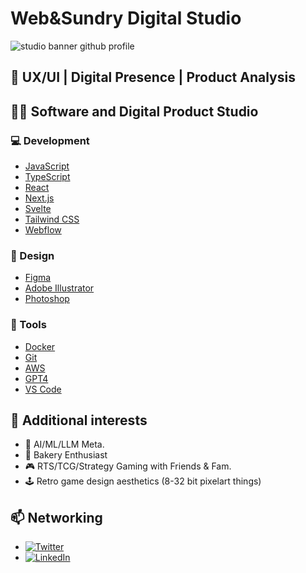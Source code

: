 # Web&Sundry Digital Studio

![studio banner github profile](https://drive.google.com/uc?id=1xR8TwqclJGpNOBhPndrAVeXifbt-gORB)

## 🚀 UX/UI | Digital Presence | Product Analysis

## 👨‍💻 Software and Digital Product Studio

### 💻 Development

- [JavaScript](https://www.javascript.com/)
- [TypeScript](https://www.typescriptlang.org/)
- [React](https://reactjs.org/)
- [Next.js](https://nextjs.org/)
- [Svelte](https://svelte.dev/)
- [Tailwind CSS](https://tailwindcss.com/)
- [Webflow](https://webflow.com/)

### 🎨 Design

- [Figma](https://www.figma.com/)
- [Adobe Illustrator](https://www.adobe.com/products/illustrator.html)
- [Photoshop](https://www.adobe.com/products/photoshop.html)

### 🐳 Tools

- [Docker](https://www.docker.com/)
- [Git](https://git-scm.com/)
- [AWS](https://aws.amazon.com/)
- [GPT4](https://openai.com/)
- [VS Code](https://code.visualstudio.com/)

## 🎯 Additional interests

- 🌱 AI/ML/LLM Meta.
- 🧁 Bakery Enthusiast
- 🎮 RTS/TCG/Strategy Gaming with Friends & Fam.
- 🕹 Retro game design aesthetics (8-32 bit pixelart things)

## 📫 Networking

- [![Twitter](https://img.shields.io/badge/-black?style=flat&logo=twitter&logoColor=white&labelColor=black)](https://twitter.com/roody_ws)
- [![LinkedIn](https://img.shields.io/badge/-black?style=flat&logo=linkedin&logoColor=white&labelColor=black)](https://www.linkedin.com/in/adam-rood-47362865/)
